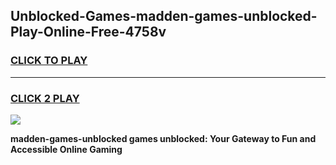 
## Unblocked-Games-madden-games-unblocked-Play-Online-Free-4758v
<h3>
<a href="https://premium76.site?title=madden-games-unblocked&ref=26A">CLICK TO PLAY</a></h3>
<hr>

<h3>
<a href="https://premium76.site?title=madden-games-unblocked&ref=26A">CLICK 2 PLAY</a>
  
</h3>

<a href="https://premium76.site?title=madden-games-unblocked&ref=26A"><img src="https://clearcache.store/games.png"></a>


**madden-games-unblocked games unblocked: Your Gateway to Fun and Accessible Online Gaming**
